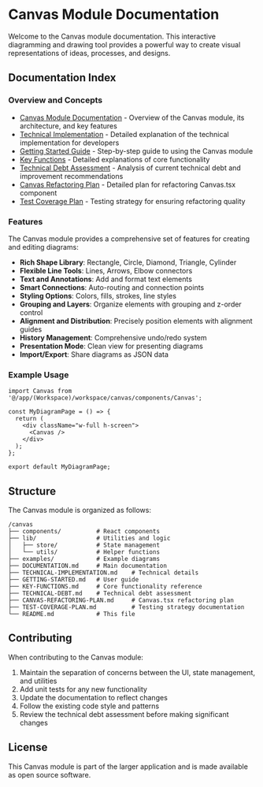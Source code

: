 # Canvas Module Documentation

Welcome to the Canvas module documentation. This interactive diagramming and drawing tool provides a powerful way to create visual representations of ideas, processes, and designs.

## Documentation Index

### Overview and Concepts
- [Canvas Module Documentation](DOCUMENTATION.md) - Overview of the Canvas module, its architecture, and key features
- [Technical Implementation](TECHNICAL-IMPLEMENTATION.md) - Detailed explanation of the technical implementation for developers
- [Getting Started Guide](GETTING-STARTED.md) - Step-by-step guide to using the Canvas module
- [Key Functions](KEY-FUNCTIONS.md) - Detailed explanations of core functionality
- [Technical Debt Assessment](TECHNICAL-DEBT.md) - Analysis of current technical debt and improvement recommendations
- [Canvas Refactoring Plan](CANVAS-REFACTORING-PLAN.md) - Detailed plan for refactoring Canvas.tsx component
- [Test Coverage Plan](TEST-COVERAGE-PLAN.md) - Testing strategy for ensuring refactoring quality

### Features

The Canvas module provides a comprehensive set of features for creating and editing diagrams:

- **Rich Shape Library**: Rectangle, Circle, Diamond, Triangle, Cylinder
- **Flexible Line Tools**: Lines, Arrows, Elbow connectors
- **Text and Annotations**: Add and format text elements
- **Smart Connections**: Auto-routing and connection points
- **Styling Options**: Colors, fills, strokes, line styles
- **Grouping and Layers**: Organize elements with grouping and z-order control
- **Alignment and Distribution**: Precisely position elements with alignment guides
- **History Management**: Comprehensive undo/redo system
- **Presentation Mode**: Clean view for presenting diagrams
- **Import/Export**: Share diagrams as JSON data

### Example Usage

```tsx
import Canvas from '@/app/(Workspace)/workspace/canvas/components/Canvas';

const MyDiagramPage = () => {
  return (
    <div className="w-full h-screen">
      <Canvas />
    </div>
  );
};

export default MyDiagramPage;
```

## Structure

The Canvas module is organized as follows:

```
/canvas
├── components/          # React components
├── lib/                 # Utilities and logic
│   ├── store/           # State management
│   └── utils/           # Helper functions
├── examples/            # Example diagrams
├── DOCUMENTATION.md     # Main documentation
├── TECHNICAL-IMPLEMENTATION.md    # Technical details
├── GETTING-STARTED.md   # User guide
├── KEY-FUNCTIONS.md     # Core functionality reference
├── TECHNICAL-DEBT.md    # Technical debt assessment
├── CANVAS-REFACTORING-PLAN.md     # Canvas.tsx refactoring plan
├── TEST-COVERAGE-PLAN.md          # Testing strategy documentation
└── README.md            # This file
```

## Contributing

When contributing to the Canvas module:

1. Maintain the separation of concerns between the UI, state management, and utilities
2. Add unit tests for any new functionality
3. Update the documentation to reflect changes
4. Follow the existing code style and patterns
5. Review the technical debt assessment before making significant changes

## License

This Canvas module is part of the larger application and is made available as open source software. 